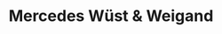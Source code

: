---
title: "Mercedes Wüst & Weigand"
url: /weissenburg-in-bayern/mercedes-wuest-und-weigand/
shop: Autohaus
---